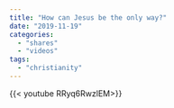 ```yaml
---
title: "How can Jesus be the only way?"
date: "2019-11-19"
categories:
  - "shares"
  - "videos"
tags:
  - "christianity"
---
```


<div style="width: 70vw;">{{< youtube RRyq6RwzlEM>}}</div>

